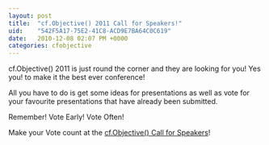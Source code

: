 ```yaml
---
layout: post
title:  "cf.Objective() 2011 Call for Speakers!"
uid:	"542F5A17-75E2-41C8-ACD9E7BA64C0C619"
date:   2010-12-08 02:07 PM +0000
categories: cfobjective
---
```

<p>
cf.Objective() 2011 is just round the corner and they are looking for you! Yes you! to make it the best ever conference!
</p>

<p>
All you have to do is get some ideas for presentations as well as vote for your favourite presentations that have already been submitted. 
</p>
<p>
Remember! Vote Early! Vote Often! 
</p>

<p>
Make your Vote count at the <a href="http://engage.cfobjective.com/index.cfm/main/">cf.Objective() Call for Speakers</a>!
</p>